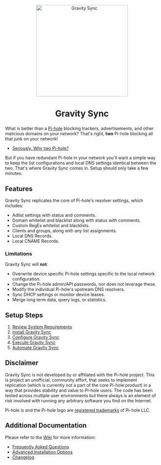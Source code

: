 <p align="center">
<img src="https://vmstan.com/content/images/2021/02/gs-logo.svg" width="300" alt="Gravity Sync">
</p>

<span align="center">

# Gravity Sync

</span>

###

What is better than a [Pi-hole](https://github.com/pi-hole/pi-hole) blocking trackers, advertisements, and other malicious domains on your network? That's right, **two** Pi-hole blocking all that junk on your network! 

- [Seriously. Why two Pi-hole?](https://github.com/vmstan/gravity-sync/wiki/Frequent-Questions#why-do-i-need-more-than-one-pi-hole)

But if you have redundant Pi-hole in your network you'll want a simple way to keep the list configurations and local DNS settings identical between the two. That's where Gravity Sync comes in. Setup should only take a few minutes.

## Features

Gravity Sync replicates the core of Pi-hole's resolver settings, which includes:
- Adlist settings with status and comments.
- Domain whitelist and blacklist along with status with comments.
- Custom RegEx whitelist and blacklists.
- Clients and groups, along with any list assignments.
- Local DNS Records.
- Local CNAME Records.

### Limitations

Gravity Sync will **not**:

- Overwrite device specific Pi-hole settings specific to the local network configuration.
- Change the Pi-hole admin/API passwords, nor does not leverage these.
- Modify the individual Pi-hole's upstream DNS resolvers.
- Sync DHCP settings or monitor device leases.
- Merge long term data, query logs, or statistics.

## Setup Steps

1. [Review System Requirements](https://github.com/vmstan/gravity-sync/wiki/System-Requirements)
2. [Install Gravity Sync](https://github.com/vmstan/gravity-sync/wiki/Installing)
3. [Configure Gravity Sync](https://github.com/vmstan/gravity-sync/wiki/Installing#configuration)
4. [Execute Gravity Sync](https://github.com/vmstan/gravity-sync/wiki/Installing#execution)
5. [Automate Gravity Sync](https://github.com/vmstan/gravity-sync/wiki/Installing#automation)

## Disclaimer

Gravity Sync is not developed by or affiliated with the Pi-hole project. This is project an unofficial, community effort, that seeks to implement replication (which is currently not a part of the core Pi-hole product) in a way that provides stability and value to Pi-hole users. The code has been tested across multiple user environments but there always is an element of risk involved with running any arbitrary software you find on the Internet.

Pi-hole is and the Pi-hole logo are [registered trademarks](https://pi-hole.net/trademark-rules-and-brand-guidelines/) of Pi-hole LLC.

## Additional Documentation

Please refer to the [Wiki](https://github.com/vmstan/gravity-sync/wiki) for more information:

- [Frequently Asked Questions](https://github.com/vmstan/gravity-sync/wiki/Frequent-Questions)
- [Advanced Installation Options](https://github.com/vmstan/gravity-sync/wiki/Under-The-Covers)
- [Changelog](https://github.com/vmstan/gravity-sync/wiki/Changelog)